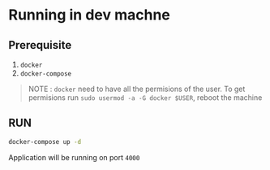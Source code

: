 # Running in dev machne

## Prerequisite

1. `docker`
2. `docker-compose`

> NOTE : `docker` need to have all the permisions of the user. To get permisions run `sudo usermod -a -G docker $USER`, reboot the machine

## RUN

```bash
docker-compose up -d
```

Application will be running on port `4000`